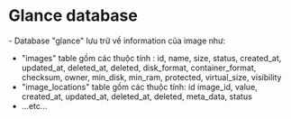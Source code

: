 # Glance database


\- Database "glance" lưu trữ về information của image như:  
- "images" table gồm các thuộc tính : id, name, size, status, created_at, updated_at, deleted_at, deleted, disk_format, container_format, checksum, owner, min_disk, min_ram, protected, virtual_size, visibility
- "image_locations" table gồm các thuộc tính: id image_id, value, created_at, updated_at, deleted_at, deleted, meta_data, status
- …etc…

